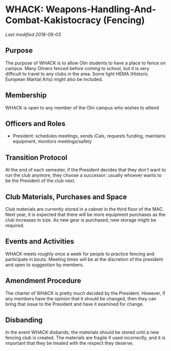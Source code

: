 # WHACK: Weapons-Handling-And-Combat-Kakistocracy (Fencing)
*Last modified 2018-09-03*

## Purpose
The purpose of WHACK is to allow Olin students to have a place to fence on campus. Many Oliners fenced before coming to school, but it is very difficult to travel to any clubs in the area. Some light HEMA (Historic European Martial Arts) might also be included.

## Membership
WHACK is open to any member of the Olin campus who wishes to attend

## Officers and Roles
* President: schedules meetings, sends iCals, requests funding, maintains equipment, monitors meetings/safety

## Transition Protocol
At the end of each semester, if the President decides that they don't want to run the club anymore, they choose a successor: usually whoever wants to be the President of the club next.

## Club Materials, Purchases and Space
Club materials are currently stored in a cabnet in the third floor of the MAC. Next year, it is expected that there will be more equipment purchases as the club increases in size. As new gear is purchased, new storage might be required.

## Events and Activities
WHACK meets roughly once a week for people to practice fencing and participate in bouts. Meeting times will be at the discretion of the president and open to suggestion by members.

## Amendment Procedure
The charter of WHACK is pretty much decided by the President. However, if any members have the opinion that it should be changed, then they can bring that issue to the President and have it examined for change.

## Disbanding
In the event WHACK disbands, the materials should be stored until a new fencing club is created. The materials are fragile if used incorrectly, and it is important that they be treated with the respect they deserve.
